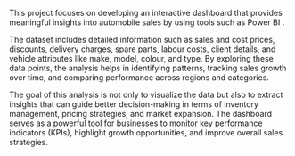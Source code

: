 This project focuses on developing an interactive dashboard that provides meaningful insights into automobile sales by using tools such as Power BI .

The dataset includes detailed information such as sales and cost prices, discounts, delivery charges, spare parts, labour costs, client details, and vehicle attributes like make, model, colour, and type. 
By exploring these data points, the analysis helps in identifying patterns, tracking sales growth over time, and comparing performance across regions and categories.

The goal of this analysis is not only to visualize the data but also to extract insights that can guide better decision-making in terms of inventory management, pricing strategies, and market expansion. 
The dashboard serves as a powerful tool for businesses to monitor key performance indicators (KPIs), highlight growth opportunities, and improve overall sales strategies.
